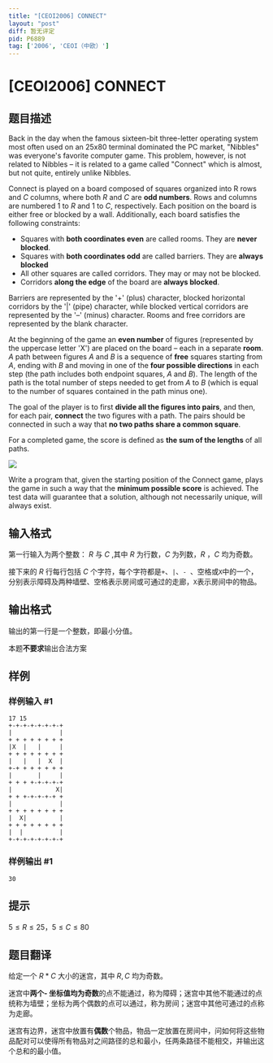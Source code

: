 ```yaml
---
title: "[CEOI2006] CONNECT"
layout: "post"
diff: 暂无评定
pid: P6889
tag: ['2006', 'CEOI（中欧）']
---
```

# [CEOI2006] CONNECT
## 题目描述

Back in the day when the famous sixteen-bit three-letter operating system most often used on an 25x80 terminal dominated the PC market, "Nibbles" was everyone's favorite computer game. This problem, however, is not related to Nibbles – it is related to a game called "Connect" which is almost, but not quite, entirely unlike
Nibbles.

Connect is played on a board composed of squares organized into R rows and $C$ columns, where both $R$ and $C$ are **odd numbers**. Rows and columns are numbered $1$ to $R$ and $1$ to $C$, respectively. Each position on the board
is either free or blocked by a wall. Additionally, each board satisfies the following constraints:

- Squares with **both coordinates even** are called rooms. They are **never blocked**.
- Squares with **both coordinates odd** are called barriers. They are **always blocked**
- All other squares are called corridors. They may or may not be blocked.
- Corridors **along the edge** of the board are **always blocked**.

Barriers are represented by the '+' (plus) character, blocked horizontal corridors by the '|' (pipe) character, while blocked vertical corridors are represented by the '–' (minus) character. Rooms and free corridors are represented by the blank character.

  At the beginning of the game an **even number** of figures (represented by the uppercase letter 'X') are placed on the board – each in a separate **room**. $A$ path between figures $A$ and $B$ is a sequence of **free** squares starting from $A$, ending with $B$ and moving in one of the **four possible directions** in each step (the path includes both endpoint squares, $A$ and $B$). The length of the path is the total number of steps needed to get from $A$ to $B$  (which is equal to the number of squares contained in the path minus one).

  The goal of the player is to first **divide all the figures into pairs**, and then, for each pair, **connect** the two figures with a path. The pairs should be connected in such a way that **no two paths share a common square**.

  For a completed game, the score is defined as **the sum of the lengths** of all paths.

![](https://cdn.luogu.com.cn/upload/image_hosting/3ytczh4t.png)

Write a program that, given the starting position of the Connect game, plays the game in such a way that the **minimum possible score** is achieved.
The test data will guarantee that a solution, although not necessarily unique, will always exist. 




## 输入格式

第一行输入为两个整数： $R$ 与 $C$ ,其中 $R$ 为行数，$C$ 为列数，$R$ ，$C$ 均为奇数。

接下来的 $R$ 行每行包括 $C$ 个字符，每个字符都是`+`、`|`、`- `、空格或`X`中的一个，分别表示障碍及两种墙壁、空格表示房间或可通过的走廊，`X`表示房间中的物品。
## 输出格式

输出的第一行是一个整数，即最小分值。

本题**不要求**输出合法方案
## 样例

### 样例输入 #1
```
17 15
+-+-+-+-+-+-+-+
|             |
+ + + + + + + +
|X  |   |     |
+ + + + + + + +
|   |   |  X  |
+-+ + + + + + +
|       |     |
+ + + +-+-+-+-+
|            X|
+ + +-+-+-+-+ +
|             |
+ + + + + + + +
|  X|         |
+ + + + + + + +
|  |          |
+-+-+-+-+-+-+-+
```
### 样例输出 #1
```
30

```
## 提示

$5 \leqslant R \leqslant 25$，$5 \leqslant C \leqslant 80$
## 题目翻译

给定一个 $R*C$ 大小的迷宫，其中 $R,C$ 均为奇数。

迷宫中**两个- 坐标值均为奇数**的点不能通过，称为障碍；迷宫中其他不能通过的点统称为墙壁；坐标为两个偶数的点可以通过，称为房间；迷宫中其他可通过的点称为走廊。

迷宫有边界，迷宫中放置有**偶数**个物品，物品一定放置在房间中，问如何将这些物品配对可以使得所有物品对之间路径的总和最小，任两条路径不能相交，并输出这个总和的最小值。
